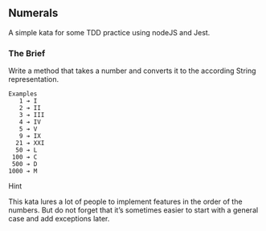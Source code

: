 ## Numerals
A simple kata for some TDD practice using nodeJS and Jest.

### The Brief
Write a method that takes a number and converts it to the according String representation.

```
Examples
   1 ➔ I
   2 ➔ II
   3 ➔ III
   4 ➔ IV
   5 ➔ V
   9 ➔ IX
  21 ➔ XXI
  50 ➔ L
 100 ➔ C
 500 ➔ D
1000 ➔ M
```

Hint

This kata lures a lot of people to implement features in the order of the numbers. But do not forget that it’s sometimes easier to start with a general case and add exceptions later.